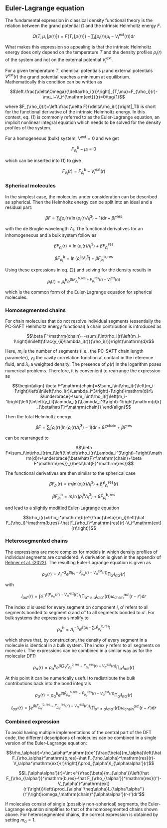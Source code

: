 ## Euler-Lagrange equation
The fundamental expression in classical density functional theory is the relation between the grand potential $\Omega$ and the intrinsic Helmholtz energy $F$.

$$
\Omega(T,\mu,[\rho(r)])=F(T,[\rho(r)])-\sum_i\int\rho_i(r)\left(\mu_i-V_i^\mathrm{ext}(r)\right)\mathrm{d}r
$$

What makes this expression so appealing is that the intrinsic Helmholtz energy does only depend on the temperature $T$ and the density profiles $\rho_i(r)$ of the system and not on the external potential $V_i^\mathrm{ext}$.

For a given temperature $T$, chemical potentials $\mu$ and external potentials $V^\mathrm{ext}(r)$ the grand potential reaches a minimum at equilibrium. Mathematically this condition can be written as

$$\left.\frac{\delta\Omega}{\delta\rho_i(r)}\right|_{T,\mu}=F_{\rho_i}(r)-\mu_i+V_i^{\mathrm{ext}}(r)=0\tag{1}$$

where $F_{\rho_i}(r)=\left.\frac{\delta F}{\delta\rho_i(r)}\right|_T$ is short for the functional derivative of the intrinsic Helmholtz energy. In this context, eq. (1) is commonly referred to as the Euler-Lagrange equation, an implicit nonlinear integral equation which needs to be solved for the density profiles of the system.

For a homogeneous (bulk) system, $V^\mathrm{ext}=0$ and we get

$$F_{\rho_i}^\mathrm{b}-\mu_i=0$$

which can be inserted into (1) to give

$$F_{\rho_i}(r)=F_{\rho_i}^\mathrm{b}-V_i^\mathrm{ext}(r)\tag{2}$$

### Spherical molecules
In the simplest case, the molecules under consideration can be described as spherical. Then the Helmholtz energy can be split into an ideal and a residual part:

$$\beta F=\sum_i\int\rho_i(r)\left(\ln\left(\rho_i(r)\Lambda_i^3\right)-1\right)\mathrm{d}r+\beta F^\mathrm{res}$$

with the de Broglie wavelength $\Lambda_i$. The functional derivatives for an inhomogeneous and a bulk system follow as

$$\beta F_{\rho_i}(r)=\ln\left(\rho_i(r)\Lambda_i^3\right)+\beta F_{\rho_i}^\mathrm{res}$$

$$\beta F_{\rho_i}^\mathrm{b}=\ln\left(\rho_i^\mathrm{b}\Lambda_i^3\right)+\beta F_{\rho_i}^\mathrm{b,res}$$

Using these expressions in eq. (2) and solving for the density results in

$$\rho_i(r)=\rho_i^\mathrm{b}e^{\beta\left(F_{\rho_i}^\mathrm{b,res}-F_{\rho_i}^\mathrm{res}(r)-V_i^\mathrm{ext}(r)\right)}$$

which is the common form of the Euler-Lagrange equation for spherical molecules.

### Homosegmented chains
For chain molecules that do not resolve individual segments (essentially the PC-SAFT Helmholtz energy functional) a chain contribution is introduced as

$$\beta F^\mathrm{chain}=-\sum_i\int\rho_i(r)\left(m_i-1\right)\ln\left(\frac{y_{ii}\lambda_i(r)}{\rho_i(r)}\right)\mathrm{d}r$$

Here, $m_i$ is the number of segments (i.e., the PC-SAFT chain length parameter), $y_{ii}$ the cavity correlation function at contact in the reference fluid, and $\lambda_i$ a weighted density.
The presence of $\rho(r)$ in the logarithm poses numerical problems. Therefore, it is convenient to rearrange the expression as

$$\begin{align}
\beta F^\mathrm{chain}=&\sum_i\int\rho_i(r)\left(m_i-1\right)\left(\ln\left(\rho_i(r)\Lambda_i^3\right)-1\right)\mathrm{d}r\\
&\underbrace{-\sum_i\int\rho_i(r)\left(m_i-1\right)\left(\ln\left(y_{ii}\lambda_i(r)\Lambda_i^3\right)-1\right)\mathrm{d}r}_{\beta\hat{F}^\mathrm{chain}}
\end{align}$$

Then the total Helmholtz energy

$$\beta F=\sum_i\int\rho_i(r)\left(\ln\left(\rho_i(r)\Lambda_i^3\right)-1\right)\mathrm{d}r+\beta F^\mathrm{chain}+\beta F^\mathrm{res}$$

can be rearranged to

$$\beta F=\sum_i\int\rho_i(r)m_i\left(\ln\left(\rho_i(r)\Lambda_i^3\right)-1\right)\mathrm{d}r+\underbrace{\beta\hat{F}^\mathrm{chain}+\beta F^\mathrm{res}}_{\beta\hat{F}^\mathrm{res}}$$

The functional derivatives are then similar to the spherical case

$$\beta F_{\rho_i}(r)=m_i\ln\left(\rho_i(r)\Lambda_i^3\right)+\beta\hat{F}_{\rho_i}^\mathrm{res}(r)$$

$$\beta F_{\rho_i}^\mathrm{b}=m_i\ln\left(\rho_i^\mathrm{b}\Lambda_i^3\right)+\beta\hat{F}_{\rho_i}^\mathrm{b,res}$$

and lead to a slightly modified Euler-Lagrange equation

$$\rho_i(r)=\rho_i^\mathrm{b}e^{\frac{\beta}{m_i}\left(\hat F_{\rho_i}^\mathrm{b,res}-\hat F_{\rho_i}^\mathrm{res}(r)-V_i^\mathrm{ext}(r)\right)}$$

### Heterosegmented chains
The expressions are more complex for models in which density profiles of individual segments are considered. A derivation is given in the appendix of [Rehner et al. (2022)](https://journals.aps.org/pre/abstract/10.1103/PhysRevE.105.034110). The resulting Euler-Lagrange equation is given as

$$\rho_\alpha(r)=\Lambda_i^{-3}e^{\beta\left(\mu_i-\hat F_{\rho_\alpha}(r)-V_\alpha^\mathrm{ext}(r)\right)}\prod_{\alpha'}I_{\alpha\alpha'}(r)$$

with

$$I_{\alpha\alpha'}(r)=\int e^{-\beta\left(F_{\rho_{\alpha'}}(r')+V_{\alpha'}^\mathrm{ext}(r')\right)}\left(\prod_{\alpha''\neq\alpha}I_{\alpha'\alpha''}(r)\right)\omega_\mathrm{chain}^{\alpha\alpha'}(r-r')\mathrm{d}r$$

The index $\alpha$ is used for every segment on component $i$, $\alpha'$ refers to all segments bonded to segment $\alpha$ and $\alpha''$ to all segments bonded to $\alpha'$. 
For bulk systems the expressions simplify to

$$\rho_\alpha^\mathrm{b}=\Lambda_i^{-3}e^{\beta\left(\mu_i-\sum_\gamma\hat F_{\rho_\gamma}^\mathrm{b,res}\right)}$$

which shows that, by construction, the density of every segment in a molecule is identical in a bulk system. The index $\gamma$ refers to all segments on moecule $i$. The expressions can be combined in a similar way as for the molecular DFT:

$$\rho_\alpha(r)=\rho_\alpha^\mathrm{b}e^{\beta\left(\sum_\gamma\hat F_{\rho_\gamma}^\mathrm{b,res}-\hat F_{\rho_\alpha}^\mathrm{res}(r)-V_\alpha^\mathrm{ext}(r)\right)}\prod_{\alpha'}I_{\alpha\alpha'}(r)$$

At this point it can be numerically useful to redistribute the bulk contributions back into the bond integrals

$$\rho_\alpha(r)=\rho_\alpha^\mathrm{b}e^{\beta\left(\hat F_{\rho_\alpha}^\mathrm{b,res}-\hat F_{\rho_\alpha}^\mathrm{res}(r)-V_\alpha^\mathrm{ext}(r)\right)}\prod_{\alpha'}I_{\alpha\alpha'}(r)$$

$$I_{\alpha\alpha'}(r)=\int e^{\beta\left(\hat F_{\rho_{\alpha'}}^\mathrm{b,res}-\hat F_{\rho_{\alpha'}}^\mathrm{res}(r')-V_{\alpha'}^\mathrm{ext}(r')\right)}\left(\prod_{\alpha''\neq\alpha}I_{\alpha'\alpha''}(r)\right)\omega_\mathrm{chain}^{\alpha\alpha'}(r-r')\mathrm{d}r$$

### Combined expression
To avoid having multiple implementations of the central part of the DFT code, the different descriptions of molecules can be combined in a single version of the Euler-Lagrange equation:

$$\rho_\alpha(r)=\rho_\alpha^\mathrm{b}e^{\frac{\beta}{m_\alpha}\left(\hat F_{\rho_\alpha}^\mathrm{b,res}-\hat F_{\rho_\alpha}^\mathrm{res}(r)-V_\alpha^\mathrm{ext}(r)\right)}\prod_{\alpha'}I_{\alpha\alpha'}(r)$$

$$I_{\alpha\alpha'}(r)=\int e^{\frac{\beta}{m_{\alpha'}}\left(\hat F_{\rho_{\alpha'}}^\mathrm{b,res}-\hat F_{\rho_{\alpha'}}^\mathrm{res}(r')-V_{\alpha'}^\mathrm{ext}(r')\right)}\left(\prod_{\alpha''\neq\alpha}I_{\alpha'\alpha''}(r')\right)\omega_\mathrm{chain}^{\alpha\alpha'}(r-r')dr'$$

If molecules consist of single (possibly non-spherical) segments, the Euler-Lagrange equation simplifies to that of the homosegmented chains shown above. For heterosegmented chains, the correct expression is obtained by setting $m_\alpha=1$.
